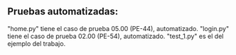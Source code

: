 ## Pruebas automatizadas:

"home.py" tiene el caso de prueba 05.00 (PE-44), automatizado.
"login.py" tiene el caso de prueba 02.00 (PE-54), automatizado.
"test_1.py" es el del ejemplo del trabajo.